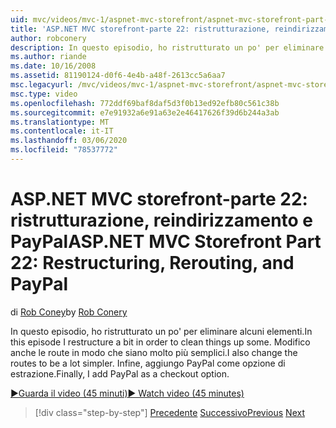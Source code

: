 ```yaml
---
uid: mvc/videos/mvc-1/aspnet-mvc-storefront/aspnet-mvc-storefront-part-22-restructuring-rerouting-and-paypal
title: 'ASP.NET MVC storefront-parte 22: ristrutturazione, reindirizzamento e PayPal | Microsoft Docs'
author: robconery
description: In questo episodio, ho ristrutturato un po' per eliminare alcuni elementi. Modifico anche le route in modo che siano molto più semplici. Infine, aggiungo PayPal come Optio di checkout...
ms.author: riande
ms.date: 10/16/2008
ms.assetid: 81190124-d0f6-4e4b-a48f-2613cc5a6aa7
msc.legacyurl: /mvc/videos/mvc-1/aspnet-mvc-storefront/aspnet-mvc-storefront-part-22-restructuring-rerouting-and-paypal
msc.type: video
ms.openlocfilehash: 772ddf69baf8daf5d3f0b13ed92efb80c561c38b
ms.sourcegitcommit: e7e91932a6e91a63e2e46417626f39d6b244a3ab
ms.translationtype: MT
ms.contentlocale: it-IT
ms.lasthandoff: 03/06/2020
ms.locfileid: "78537772"
---
```

# <a name="aspnet-mvc-storefront-part-22-restructuring-rerouting-and-paypal"></a><span data-ttu-id="f24d1-105">ASP.NET MVC storefront-parte 22: ristrutturazione, reindirizzamento e PayPal</span><span class="sxs-lookup"><span data-stu-id="f24d1-105">ASP.NET MVC Storefront Part 22: Restructuring, Rerouting, and PayPal</span></span>

<span data-ttu-id="f24d1-106">di [Rob Coney](https://github.com/robconery)</span><span class="sxs-lookup"><span data-stu-id="f24d1-106">by [Rob Conery](https://github.com/robconery)</span></span>

<span data-ttu-id="f24d1-107">In questo episodio, ho ristrutturato un po' per eliminare alcuni elementi.</span><span class="sxs-lookup"><span data-stu-id="f24d1-107">In this episode I restructure a bit in order to clean things up some.</span></span> <span data-ttu-id="f24d1-108">Modifico anche le route in modo che siano molto più semplici.</span><span class="sxs-lookup"><span data-stu-id="f24d1-108">I also change the routes to be a lot simpler.</span></span> <span data-ttu-id="f24d1-109">Infine, aggiungo PayPal come opzione di estrazione.</span><span class="sxs-lookup"><span data-stu-id="f24d1-109">Finally, I add PayPal as a checkout option.</span></span>

[<span data-ttu-id="f24d1-110">&#9654;Guarda il video (45 minuti)</span><span class="sxs-lookup"><span data-stu-id="f24d1-110">&#9654; Watch video (45 minutes)</span></span>](https://channel9.msdn.com/Blogs/ASP-NET-Site-Videos/aspnet-mvc-storefront-part-22-restructuring-rerouting-and-paypal)

> [!div class="step-by-step"]
> <span data-ttu-id="f24d1-111">[Precedente](aspnet-mvc-storefront-part-21-order-manager-and-personalization.md)
> [Successivo](aspnet-mvc-storefront-part-23-getting-started-with-domain-driven-design.md)</span><span class="sxs-lookup"><span data-stu-id="f24d1-111">[Previous](aspnet-mvc-storefront-part-21-order-manager-and-personalization.md)
[Next](aspnet-mvc-storefront-part-23-getting-started-with-domain-driven-design.md)</span></span>
